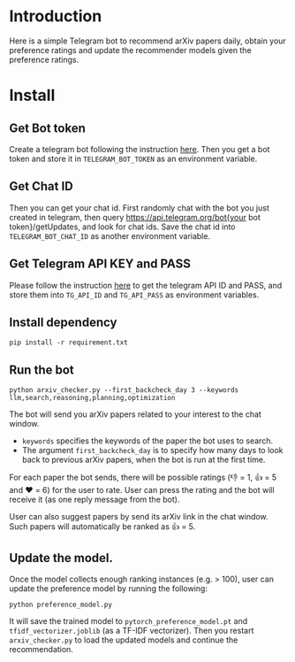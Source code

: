 # Introduction
Here is a simple Telegram bot to recommend arXiv papers daily, obtain your preference ratings and update the recommender models given the preference ratings. 

# Install
## Get Bot token
Create a telegram bot following the instruction [here](https://core.telegram.org/bots/tutorial). Then you get a bot token and store it in `TELEGRAM_BOT_TOKEN` as an environment variable.

## Get Chat ID
Then you can get your chat id. First randomly chat with the bot you just created in telegram, then query https://api.telegram.org/bot{your bot token}/getUpdates, and look for chat ids. Save the chat id into `TELEGRAM_BOT_CHAT_ID` as another environment variable. 

## Get Telegram API KEY and PASS
Please follow the instruction [here](https://core.telegram.org/api/obtaining_api_id) to get the telegram API ID and PASS, and store them into `TG_API_ID` and `TG_API_PASS` as environment variables. 

## Install dependency  
```
pip install -r requirement.txt
```

## Run the bot
```
python arxiv_checker.py --first_backcheck_day 3 --keywords llm,search,reasoning,planning,optimization
```
The bot will send you arXiv papers related to your interest to the chat window.  
+ `keywords` specifies the keywords of the paper the bot uses to search. 
+ The argument `first_backcheck_day` is to specify how many days to look back to previous arXiv papers, when the bot is run at the first time. 

For each paper the bot sends, there will be possible ratings (:thumbsdown: = 1, :thumbsup: = 5 and :heart: = 6) for the user to rate. User can press the rating and the bot will receive it (as one reply message from the bot). 

User can also suggest papers by send its arXiv link in the chat window. Such papers will automatically be ranked as :thumbsup: = 5. 

## Update the model. 
Once the model collects enough ranking instances (e.g. > 100), user can update the preference model by running the following:
```
python preference_model.py
```
It will save the trained model to `pytorch_preference_model.pt` and `tfidf_vectorizer.joblib` (as a TF-IDF vectorizer). Then you restart `arxiv_checker.py` to load the updated models and continue the recommendation. 



